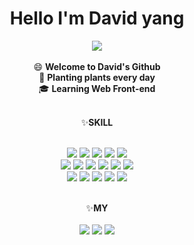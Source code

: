 <div align="center">
<h1>Hello I'm David yang</h1>
  
<a href="https://hits.seeyoufarm.com"><img src="https://hits.seeyoufarm.com/api/count/incr/badge.svg?url=https%3A%2F%2Fgithub.com%2Fgjbae1212%2Fhit-counter&count_bg=%2388B0FF&title_bg=%23868686&icon=waze.svg&icon_color=%23E7E7E7&title=hits&edge_flat=false"/></a>
<br><br>
😄 <b> Welcome to David's Github</b><br>
🌱 <b> Planting plants every day</b><br>
🎓 <b> Learning Web Front-end</b><br>

<br>
✨<b>SKILL</b><br><br>

<img src="https://img.shields.io/badge/HTML5-E34F26?style=flat-square&logo=HTML5&logoColor=white"/></a>
<img src="https://img.shields.io/badge/CSS3-1572B6?style=flat-square&logo=CSS3&logoColor=white"/></a>
<img src="https://img.shields.io/badge/JavaScript-F7DF1E?style=flat-square&logo=JavaScript&logoColor=white"/></a>
<img src="https://img.shields.io/badge/Sass-CC6699?style=flat-square&logo=Sass&logoColor=white"/></a>
<img src="https://img.shields.io/badge/Node.js-339933?style=flat-square&logo=Node.js&logoColor=white"/></a>
<br>
<img src="https://img.shields.io/badge/React-61DAFB?style=flat-square&logo=React&logoColor=white"/></a>
<img src="https://img.shields.io/badge/Vue.js-4FC08D?style=flat-square&logo=Vue.js&logoColor=white"/></a>
<img src="https://img.shields.io/badge/PHP-777BB4?style=flat-square&logo=PHP&logoColor=white"/></a>
<img src="https://img.shields.io/badge/MyAdmin-6C78AF?style=flat-square&logo=phpMyAdmin&logoColor=white"/></a>
<img src="https://img.shields.io/badge/Visual Studio Code-007ACC?style=flat-square&logo=Visual Studio Code&logoColor=white"/></a>
<img src="https://img.shields.io/badge/CodePen-000000?style=flat-square&logo=CodePen&logoColor=white"/></a>
<br>
<img src="https://img.shields.io/badge/Postman-FF6C37?style=flat-square&logo=Postman&logoColor=white"/></a>
<img src="https://img.shields.io/badge/PS-31A8FF?style=flat-square&logo=Adobe Photoshop&logoColor=white"/></a>
<img src="https://img.shields.io/badge/AI-FF9A00?style=flat-square&logo=Adobe Illustrator&logoColor=white"/></a>
<img src="https://img.shields.io/badge/XD-FF61F6?style=flat-square&logo=Adobe XD&logoColor=white"/></a>
<img src="https://img.shields.io/badge/Figma-F24E1E?style=flat-square&logo=Figma&logoColor=white"/></a>


<br>
✨<b>MY</b><br><br>
<a href="http://didekdnlt1996.dothome.co.kr/dw-portfolio/index.html"><img src="https://img.shields.io/badge/Portfolio-60A5FA?style=flat-square&logo=pixiv&logoColor=white"/></a>
<a href="https://ydw1996.tistory.com/"><img src="https://img.shields.io/badge/Blog-0AC18E?style=flat-square&logo=Beats by Dre&logoColor=white"/></a>
<a href="https://www.instagram.com/dawisyang/"><img src="https://img.shields.io/badge/Insta-E4405F?style=flat-square&logo=Instagram&logoColor=white"/></a>

</div>
